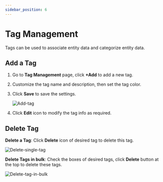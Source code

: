 ```yaml
---
sidebar_position: 6
---
```


# Tag Management
Tags can be used to associate entity data and categorize entity data.

## Add a Tag

1. Go to <b>Tag Management</b> page, click <b>+Add</b> to add a new tag.

2. Customize the tag name and description, then set the tag color.

3. Click **Save** to save the settings.

   ![Add-tag](/img/en/add-tag.png)

4. Click **Edit** icon to modify the tag info as required.



## Delete Tag

**Delete a Tag**: Click **Delete** icon of desired tag to delete this tag.

![Delete-single-tag](/img/en/delete-tag-single.png)

**Delete Tags in bulk**: Check the boxes of desired tags, click **Delete** button at the top to delete these tags. 

![Delete-tag-in-bulk](/img/en/delete-tag-in-bulk.png)



